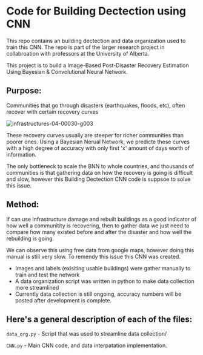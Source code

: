 # Code for Building Dectection using CNN 
This repo contains an building dectection and data organization used to train this CNN.
The repo is part of the larger research project in collabroation with professors at the University of Alberta. 

This project is to build a Image-Based Post-Disaster Recovery Estimation Using Bayesian & Convolutional Neural Network.

## Purpose:
Communities that go through disasters (earthquakes, floods, etc), often recover with certain recovery curves

![infrastructures-04-00030-g003](https://user-images.githubusercontent.com/104151592/199405860-2a40b242-a027-486d-81b4-ac7f8abdf10b.png)

These recovery curves usually are steeper for richer communities than poorer ones. Using a Bayesian Nerual Network, we predicte these curves with a high degree of accuracy with only first 'x' amount of days worth of information.

The only bottleneck to scale the BNN to whole countries, and thousands of communities is that gathering data on how the recovery is going is difficult and slow, however this Building Dectection CNN code is suppsoe to solve this issue.

## Method:
If can use infrastructure damage and rebuilt buildings as a good indicator of how well a communitity is recovering, then to gather data we just need to compare how many existed before and after the disaster and how well the rebuilding is going. 

We can observe this using free data from google maps, however doing this manual is still very slow. To remendy this issue this CNN was created.

- Images and labels (exisiting usable buildings) were gather manually to train and test the network
- A data organization script was written in python to make data collection more streamlined
- Currently data collection is still ongoing, accuracy numbers will be posted after development is complete.


## Here's a general description of each of the files:
`data_org.py` - Script that was used to streamline data collection/

`CNN.py` - Main CNN code, and data interpatation implementation.
